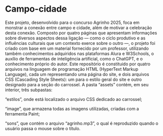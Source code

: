 # Campo-cidade

Este projeto, desenvolvido para o concurso Agrinho 2025, foca em monstrar a conexão entre campo e cidade, além de motivar a celebração desta conexão.
Composto por quatro páginas que apresentam informações sobre diversos aspectos dessa ligação — como o ciclo produtivo e as influências culturais que um contexto exerce sobre o outro —, o projeto foi criado com base em um material fornecido por um professor, utilizando também conhecimentos adquiridos nas plataformas Alura e W3Schools, o auxílio de ferramentas de inteligência artificial, como o ChatGPT, e o conhecimento próprio do autor.
Este repositório é constituido por quatro arquivos na linguagem de programação HTML (HyperText Markup Language), cada um representando uma página do site, e dois arquivos CSS (Cascading Style Sheets): um para o estilo geral do site e outro designado para a seção do carrossel. A pasta “assets” contém, em seu interior, três subpastas:

“estilos”, onde está localizado o arquivo CSS dedicado ao carrossel;

“image”, que armazena todas as imagens utilizadas, criadas com a ferramenta Paint;

“sons”, que contém o arquivo “agrinho.mp3”, o qual é reproduzido quando o usuário passa o mouse sobre o título.

